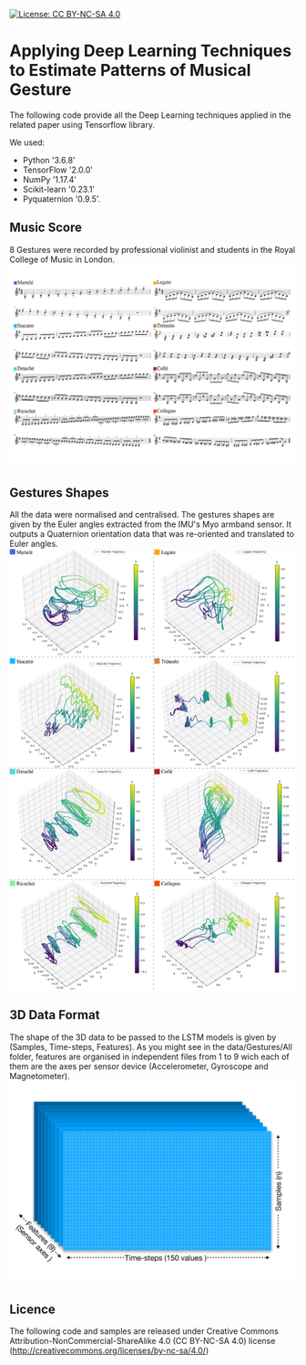 
[![License: CC BY-NC-SA 4.0](https://licensebuttons.net/l/by-nc-sa/4.0/80x15.png)](https://creativecommons.org/licenses/by-nc-sa/4.0/)
# Applying Deep Learning Techniques to Estimate Patterns of Musical Gesture
The following code provide all the Deep Learning techniques applied in the related paper using Tensorflow library. 

We used: 
- Python '3.6.8' 
- TensorFlow '2.0.0' 
- NumPy '1.17.4' 
- Scikit-learn '0.23.1' 
- Pyquaternion '0.9.5'.

## Music Score
8 Gestures were recorded by professional violinist and students in the Royal College of Music in London.
![alt text](https://github.com/Dazzid/Deep_Learning_Techniques_Applied_to_Estimate_Music_Gestural_Patterns/blob/master/figures/01_music_score_eight_gestures.jpg)

## Gestures Shapes
All the data were normalised and centralised. The gestures shapes are given by the Euler angles extracted from the IMU's Myo armband sensor. It outputs a Quaternion orientation data that was re-oriented and translated to Euler angles.  
![alt text](https://github.com/Dazzid/Deep_Learning_Techniques_Applied_to_Estimate_Music_Gestural_Patterns/blob/master/figures/12_Gestures.jpg)

## 3D Data Format
The shape of the 3D data to be passed to the LSTM models is given by (Samples, Time-steps, Features). As you might see in the data/Gestures/All folder, features are organised in independent files from 1 to 9 wich each of them are the axes per sensor device (Accelerometer, Gyroscope and Magnetometer).
![alt text](https://github.com/Dazzid/Deep_Learning_Techniques_Applied_to_Estimate_Music_Gestural_Patterns/blob/master/figures/04_3D_Data.jpg)

## Licence
The following code and samples are released under Creative Commons Attribution-NonCommercial-ShareAlike 4.0 (CC BY-NC-SA 4.0) license (http://creativecommons.org/licenses/by-nc-sa/4.0/)
